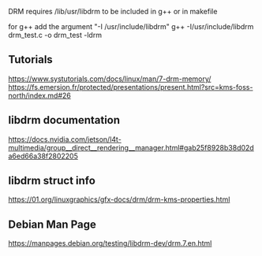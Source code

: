 DRM requires /lib/usr/libdrm to be included in g++ or in makefile

for g++  add the argument "-I /usr/include/libdrm"
g++ -I/usr/include/libdrm drm_test.c  -o drm_test -ldrm

## Tutorials
https://www.systutorials.com/docs/linux/man/7-drm-memory/
https://fs.emersion.fr/protected/presentations/present.html?src=kms-foss-north/index.md#26


## libdrm documentation 
https://docs.nvidia.com/jetson/l4t-multimedia/group__direct__rendering__manager.html#gab25f8928b38d02da6ed66a38f2802205

## libdrm struct info
https://01.org/linuxgraphics/gfx-docs/drm/drm-kms-properties.html

## Debian Man Page
https://manpages.debian.org/testing/libdrm-dev/drm.7.en.html
